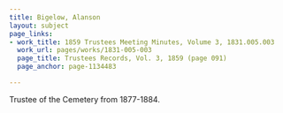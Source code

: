 ```yaml
---
title: Bigelow, Alanson
layout: subject
page_links:
- work_title: 1859 Trustees Meeting Minutes, Volume 3, 1831.005.003
  work_url: pages/works/1831-005-003
  page_title: Trustees Records, Vol. 3, 1859 (page 091)
  page_anchor: page-1134483

---
```

<p>Trustee of the Cemetery from 1877-1884.</p>